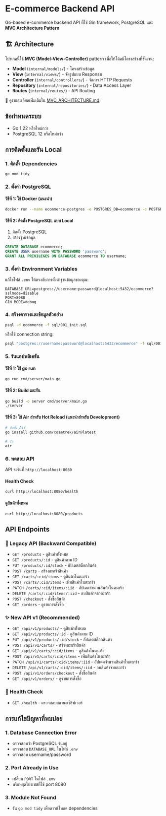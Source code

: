 # E-commerce Backend API

Go-based e-commerce backend API ที่ใช้ Gin framework, PostgreSQL และ **MVC Architecture Pattern**

## 🏗️ Architecture

โปรเจคนี้ใช้ **MVC (Model-View-Controller)** pattern เพื่อให้โค้ดมีโครงสร้างที่ชัดเจน:

- **Model** (`internal/models/`) - โครงสร้างข้อมูล
- **View** (`internal/views/`) - จัดรูปแบบ Response
- **Controller** (`internal/controllers/`) - จัดการ HTTP Requests
- **Repository** (`internal/repositories/`) - Data Access Layer
- **Routes** (`internal/routes/`) - API Routing

📖 ดูรายละเอียดเพิ่มเติมใน [MVC_ARCHITECTURE.md](MVC_ARCHITECTURE.md)

## ข้อกำหนดระบบ

- Go 1.22 หรือใหม่กว่า
- PostgreSQL 12 หรือใหม่กว่า

## การติดตั้งและรัน Local

### 1. ติดตั้ง Dependencies

```bash
go mod tidy
```

### 2. ตั้งค่า PostgreSQL

#### วิธีที่ 1: ใช้ Docker (แนะนำ)
```bash
docker run --name ecommerce-postgres -e POSTGRES_DB=ecommerce -e POSTGRES_USER=username -e POSTGRES_PASSWORD=password -p 5432:5432 -d postgres:15
```

#### วิธีที่ 2: ติดตั้ง PostgreSQL แบบ Local
1. ติดตั้ง PostgreSQL
2. สร้างฐานข้อมูล:
```sql
CREATE DATABASE ecommerce;
CREATE USER username WITH PASSWORD 'password';
GRANT ALL PRIVILEGES ON DATABASE ecommerce TO username;
```

### 3. ตั้งค่า Environment Variables

แก้ไขไฟล์ `.env` ให้ตรงกับการตั้งค่าฐานข้อมูลของคุณ:

```env
DATABASE_URL=postgres://username:password@localhost:5432/ecommerce?sslmode=disable
PORT=8080
GIN_MODE=debug
```

### 4. สร้างตารางและข้อมูลตัวอย่าง

```bash
psql -d ecommerce -f sql/001_init.sql
```

หรือใช้ connection string:
```bash
psql "postgres://username:password@localhost:5432/ecommerce" -f sql/001_init.sql
```

### 5. รันแอปพลิเคชัน

#### วิธีที่ 1: ใช้ go run
```bash
go run cmd/server/main.go
```

#### วิธีที่ 2: Build และรัน
```bash
go build -o server cmd/server/main.go
./server
```

#### วิธีที่ 3: ใช้ Air สำหรับ Hot Reload (แนะนำสำหรับ Development)
```bash
# ติดตั้ง Air
go install github.com/cosmtrek/air@latest

# รัน
air
```

### 6. ทดสอบ API

API จะรันที่ `http://localhost:8080`

#### Health Check
```bash
curl http://localhost:8080/health
```

#### ดูสินค้าทั้งหมด
```bash
curl http://localhost:8080/products
```

## API Endpoints

### 🔗 Legacy API (Backward Compatible)
- `GET /products` - ดูสินค้าทั้งหมด
- `GET /products/:id` - ดูสินค้าตาม ID
- `PUT /products/:id/stock` - อัปเดตสต็อกสินค้า
- `POST /carts` - สร้างตะกร้าสินค้า
- `GET /carts/:cid/items` - ดูสินค้าในตะกร้า
- `POST /carts/:cid/items` - เพิ่มสินค้าในตะกร้า
- `PATCH /carts/:cid/items/:iid` - อัปเดตจำนวนสินค้าในตะกร้า
- `DELETE /carts/:cid/items/:iid` - ลบสินค้าจากตะกร้า
- `POST /checkout` - สั่งซื้อสินค้า
- `GET /orders` - ดูรายการสั่งซื้อ

### ✨ New API v1 (Recommended)
- `GET /api/v1/products/` - ดูสินค้าทั้งหมด
- `GET /api/v1/products/:id` - ดูสินค้าตาม ID
- `PUT /api/v1/products/:id/stock` - อัปเดตสต็อกสินค้า
- `POST /api/v1/carts/` - สร้างตะกร้าสินค้า
- `GET /api/v1/carts/:cid/items` - ดูสินค้าในตะกร้า
- `POST /api/v1/carts/:cid/items` - เพิ่มสินค้าในตะกร้า
- `PATCH /api/v1/carts/:cid/items/:iid` - อัปเดตจำนวนสินค้าในตะกร้า
- `DELETE /api/v1/carts/:cid/items/:iid` - ลบสินค้าจากตะกร้า
- `POST /api/v1/orders/checkout` - สั่งซื้อสินค้า
- `GET /api/v1/orders/` - ดูรายการสั่งซื้อ

### 🏥 Health Check
- `GET /health` - ตรวจสอบสถานะเซิร์ฟเวอร์

## การแก้ไขปัญหาที่พบบ่อย

### 1. Database Connection Error
- ตรวจสอบว่า PostgreSQL รันอยู่
- ตรวจสอบ `DATABASE_URL` ในไฟล์ `.env`
- ตรวจสอบ username/password

### 2. Port Already in Use
- เปลี่ยน `PORT` ในไฟล์ `.env`
- หรือหยุดโปรเซสที่ใช้ port 8080

### 3. Module Not Found
- รัน `go mod tidy` เพื่อดาวน์โหลด dependencies 